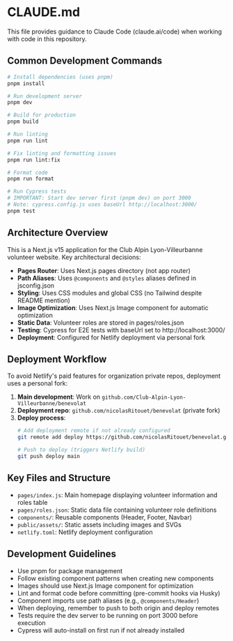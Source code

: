 # CLAUDE.md

This file provides guidance to Claude Code (claude.ai/code) when working with code in this repository.

## Common Development Commands

```bash
# Install dependencies (uses pnpm)
pnpm install

# Run development server
pnpm dev

# Build for production
pnpm build

# Run linting
pnpm run lint

# Fix linting and formatting issues
pnpm run lint:fix

# Format code
pnpm run format

# Run Cypress tests
# IMPORTANT: Start dev server first (pnpm dev) on port 3000
# Note: cypress.config.js uses baseUrl http://localhost:3000/
pnpm test
```

## Architecture Overview

This is a Next.js v15 application for the Club Alpin Lyon-Villeurbanne volunteer website. Key architectural decisions:

- **Pages Router**: Uses Next.js pages directory (not app router)
- **Path Aliases**: Uses `@components` and `@styles` aliases defined in jsconfig.json
- **Styling**: Uses CSS modules and global CSS (no Tailwind despite README mention)
- **Image Optimization**: Uses Next.js Image component for automatic optimization
- **Static Data**: Volunteer roles are stored in pages/roles.json
- **Testing**: Cypress for E2E tests with baseUrl set to http://localhost:3000/
- **Deployment**: Configured for Netlify deployment via personal fork

## Deployment Workflow

To avoid Netlify's paid features for organization private repos, deployment uses a personal fork:

1. **Main development**: Work on `github.com/Club-Alpin-Lyon-Villeurbanne/benevolat`
2. **Deployment repo**: `github.com/nicolasRitouet/benevolat` (private fork)
3. **Deploy process**:
   ```bash
   # Add deployment remote if not already configured
   git remote add deploy https://github.com/nicolasRitouet/benevolat.git
   
   # Push to deploy (triggers Netlify build)
   git push deploy main
   ```

## Key Files and Structure

- `pages/index.js`: Main homepage displaying volunteer information and roles table
- `pages/roles.json`: Static data file containing volunteer role definitions
- `components/`: Reusable components (Header, Footer, Navbar)
- `public/assets/`: Static assets including images and SVGs
- `netlify.toml`: Netlify deployment configuration

## Development Guidelines

- Use pnpm for package management
- Follow existing component patterns when creating new components
- Images should use Next.js Image component for optimization
- Lint and format code before committing (pre-commit hooks via Husky)
- Component imports use path aliases (e.g., `@components/Header`)
- When deploying, remember to push to both origin and deploy remotes
- Tests require the dev server to be running on port 3000 before execution
- Cypress will auto-install on first run if not already installed